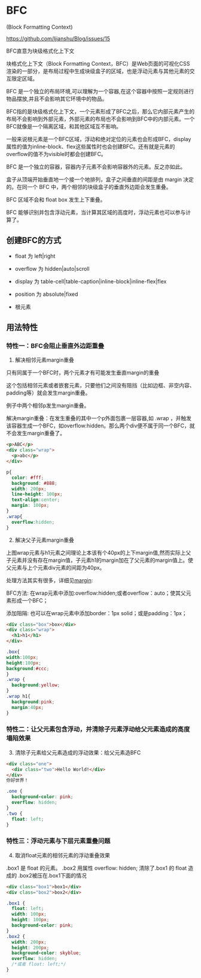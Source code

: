 # BFC

(Block Formatting Context)

<https://github.com/ljianshu/Blog/issues/15>

BFC直意为块级格式化上下文

块格式化上下文（Block Formatting Context，BFC）是Web页面的可视化CSS渲染的一部分，是布局过程中生成块级盒子的区域，也是浮动元素与其他元素的交互限定区域。

BFC 是一个独立的布局环境,可以理解为一个容器,在这个容器中按照一定规则进行物品摆放,并且不会影响其它环境中的物品。

BFC指的是块级格式化上下文，一个元素形成了BFC之后，那么它内部元素产生的布局不会影响到外部元素，外部元素的布局也不会影响到BFC中的内部元素。一个BFC就像是一个隔离区域，和其他区域互不影响。

一般来说根元素是一个BFC区域，浮动和绝对定位的元素也会形成BFC，display属性的值为inline-block、flex这些属性时也会创建BFC。还有就是元素的overflow的值不为visible时都会创建BFC。

BFC 是一个独立的容器，容器内子元素不会影响容器外的元素。反之亦如此。

盒子从顶端开始垂直地一个接一个地排列，盒子之间垂直的间距是由 margin 决定的。在同一个 BFC 中，两个相邻的块级盒子的垂直外边距会发生重叠。

BFC 区域不会和 float box 发生上下重叠。

BFC 能够识别并包含浮动元素，当计算其区域的高度时，浮动元素也可以参与计算了。

## 创建BFC的方式

- float 为 left|right

- overflow 为 hidden|auto|scroll

- display 为 table-cell|table-caption|inline-block|inline-flex|flex

- position 为 absolute|fixed

- 根元素

## 用法特性

### 特性一：BFC会阻止垂直外边距重叠

1. 解决相邻元素margin重叠

只有同属于一个BFC时，两个元素才有可能发生垂直margin的重叠

这个包括相邻元素或者嵌套元素，只要他们之间没有阻挡（比如边框、非空内容、padding等）就会发生margin重叠。

例子中两个相邻p发生margin重叠。

解决margin重叠：在发生重叠的其中一个p外面包裹一层容器,如 .wrap ，并触发该容器生成一个BFC，如overflow:hidden。那么两个div便不属于同一个BFC，就不会发生margin重叠了。

```html
<p>ABC</p>
<div class="wrap">
  <p>abc</p>
</div>
```

```css
p{
  color: #fff;
  background: #888;
  width: 200px;
  line-height: 100px;
  text-align:center;
  margin: 100px;
}
.wrap{
  overflow:hidden;
}
```

2. 解决父子元素margin重叠

上图wrap元素与h1元素之间理论上本该有个40px的上下margin值,然而实际上父子元素并没有存在margin值，子元素h1的margin加在了父元素的margin值上。使父元素与上个元素div元素的间距为40px。

处理方法其实有很多，详细见[margin](./margin.md):

BFC方法: 在wrap元素中添加:overflow:hidden;或者overflow：auto；使其父元素形成一个BFC；

添加阻隔: 也可以在wrap元素中添加border：1px solid；或是padding：1px；

```html
<div class="box">box</div>
<div class="wrap">
  <h1>h1</h1>
</div>
```

```css
.box{
width:100px;
height:100px;
background:#ccc;
}
.wrap {
  background:yellow;
}
.wrap h1{
  background:pink;
  margin:40px;
}
```

### 特性二：让父元素包含浮动，并清除子元素浮动给父元素造成的高度塌陷效果

3. 清除子元素给父元素造成的浮动效果：给父元素造BFC

```html
<div class="one">
  <div class="two">Hello World!</div>
</div>
你好世界！
```

```css
.one {
  background-color: pink;
  overflow: hidden;
}
.two {
  float: left;
}
```

### 特性三：浮动元素与下层元素重叠问题

4. 取消float元素的相邻元素的浮动重叠效果

.box1 是 float 的元素。 .box2 用属性 overflow: hidden; 清除了.box1 的 float 造成的 .box2被压在.box1下面的情况

```html
<div class="box1">box1</div>
<div class="box2">box2</div>
```

```css
.box1 {
  float: left;
  width: 100px;
  height: 100px;
  background-color: pink;
}
.box2 {
  width: 200px;
  height: 200px;
  background-color: skyblue;
  overflow: hidden;
  /*或者 float: left;*/
}
```
